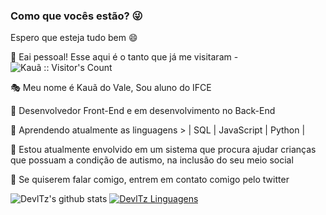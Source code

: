 ### Como que vocês estão? 😜
Espero que esteja tudo bem 😄

👋 Eai pessoal! Esse aqui é o tanto que já me visitaram -  <img src="https://profile-counter.glitch.me/{DevlTz}/count.svg" alt="Kauã :: Visitor's Count" />

🎭 Meu nome é Kauã do Vale, Sou aluno do IFCE

💼 Desenvolvedor Front-End e em desenvolvimento no Back-End 

📕 Aprendendo atualmente as linguagens > | SQL |  JavaScript | Python |

🔭 Estou atualmente envolvido em um sistema que procura ajudar crianças que possuam a condição de autismo, na inclusão do seu meio social 

💬 Se quiserem falar comigo, entrem em contato comigo pelo twitter

![DevlTz's github stats](https://github-readme-stats.vercel.app/api?username=DevlTz&show_icons=true&theme=tokyonight)
[![DevlTz Linguagens](https://github-readme-stats.vercel.app/api/top-langs/?username=DevlTz&layout=compact&theme=dracula)](https://github.com/anuraghazra/github-readme-stats)

<!--
**DevlTz/DevlTz** is a ✨ _special_ ✨ repository because its `README.md` (this file) appears on your GitHub profile.

Here are some ideas to get you started:

- 🔭 I’m currently working on ...
- 🌱 I’m currently learning ...
- 👯 I’m looking to collaborate on ...
- 🤔 I’m looking for help with ...
- 💬 Ask me about ...
- 📫 How to reach me: ...
- 😄 Pronouns: ...
- ⚡ Fun fact: ...
-->
